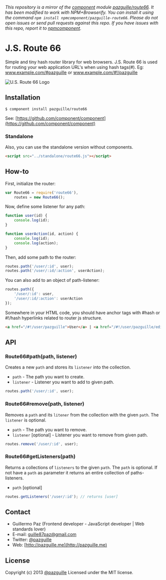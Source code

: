 *This repository is a mirror of the [component](http://component.io) module [pazguille/route66](http://github.com/pazguille/route66). It has been modified to work with NPM+Browserify. You can install it using the command `npm install npmcomponent/pazguille-route66`. Please do not open issues or send pull requests against this repo. If you have issues with this repo, report it to [npmcomponent](https://github.com/airportyh/npmcomponent).*
# J.S. Route 66

Simple and tiny hash router library for web browsers. J.S. Route 66 is used for routing your web application URL's when using hash tags(#). Eg: www.example.com/#pazguille or www.example.com/#!/pazguille

![U.S. Route 66 Logo](http://www.whatonearthcatalog.com/graphics/products/small/CK1462.jpg)

## Installation

	$ component install pazguille/route66

See: [https://github.com/component/component](https://github.com/component/component)

### Standalone
Also, you can use the standalone version without components.
```html
<script src="../standalone/route66.js"></script>
```
## How-to

First, initialize the router:
```js
var Route66 = require('route66'),
    routes = new Route66();
```

Now, define some listener for any path:
```js
function user(id) {
    console.log(id);
}

function userAction(id, action) {
    console.log(id);
    console.log(action);
}
```

Then, add some path to the router:
```js
routes.path('/user/:id', user);
routes.path('/user/:id/:action', userAction);
```

You can also add to an object of path-listener:
```js
routes.path({
    '/user/:id': user,
    '/user/:id/:action': userAction
});
```

Somewhere in your HTML code, you should have anchor tags with #hash or #!/hash hyperlinks related to router js structure.
```html
<a href="/#!/user/pazguille">User</a> | <a href="/#!/user/pazguille/edit">Edit</a>
```

## API

### Route66#path(path, listener)
Creates a new `path` and stores its `listener` into the collection.
- `path` - The path you want to create.
- `listener` - Listener you want to add to given path.

```js
routes.path('/user/:id', user);
```

### Route66#remove(path, listener)
Removes a `path` and its `litener` from the collection with the given `path`. The `listener` is optional.
- `path` - The path you want to remove.
- `listener` [optional] - Listener you want to remove from given path.

```js
routes.remove('/user/:id', user);
```

### Route66#getListeners(path)
Returns a collections of `listeners` to the given `path`. The `path` is optional. If not have a `path` as parameter it returns an entire collection of paths-listeners.
- `path` [optional]

```js
routes.getListeners('/user/:id'); // returns [user]
```

## Contact
- Guillermo Paz (Frontend developer - JavaScript developer | Web standards lover)
- E-mail: [guille87paz@gmail.com](mailto:guille87paz@gmail.com)
- Twitter: [@pazguille](http://twitter.com/pazguille)
- Web: [http://pazguille.me](http://pazguille.me)


## License
Copyright (c) 2013 [@pazguille](http://twitter.com/pazguille) Licensed under the MIT license.